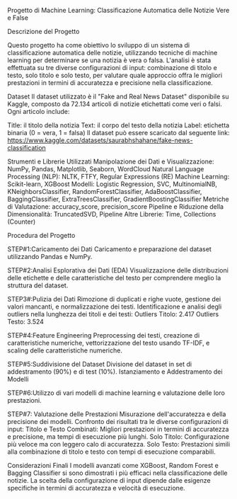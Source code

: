 Progetto di Machine Learning: Classificazione Automatica delle Notizie Vere e False

Descrizione del Progetto

Questo progetto ha come obiettivo lo sviluppo di un sistema di classificazione automatica delle notizie, utilizzando tecniche di machine learning per determinare se una notizia è vera o falsa. L'analisi è stata effettuata su tre diverse configurazioni di input: combinazione di titolo e testo, solo titolo e solo testo, per valutare quale approccio offra le migliori prestazioni in termini di accuratezza e precisione nella classificazione.

Dataset
Il dataset utilizzato è il "Fake and Real News Dataset" disponibile su Kaggle, composto da 72.134 articoli di notizie etichettati come veri o falsi. Ogni articolo include:

Title: il titolo della notizia
Text: il corpo del testo della notizia
Label: etichetta binaria (0 = vera, 1 = falsa)
Il dataset può essere scaricato dal seguente link: https://www.kaggle.com/datasets/saurabhshahane/fake-news-classification

Strumenti e Librerie Utilizzati
Manipolazione dei Dati e Visualizzazione: NumPy, Pandas, Matplotlib, Seaborn, WordCloud
Natural Language Processing (NLP): NLTK, FTFY, Regular Expressions (RE)
Machine Learning: Scikit-learn, XGBoost
Modelli: Logistic Regression, SVC, MultinomialNB, KNeighborsClassifier, RandomForestClassifier, AdaBoostClassifier, BaggingClassifier, ExtraTreesClassifier, GradientBoostingClassifier
Metriche di Valutazione: accuracy_score, precision_score
Pipeline e Riduzione della Dimensionalità: TruncatedSVD, Pipeline
Altre Librerie: Time, Collections (Counter)

Procedura del Progetto

STEP#1:Caricamento dei Dati
Caricamento e preparazione del dataset utilizzando Pandas e NumPy.

STEP#2:Analisi Esplorativa dei Dati (EDA)
Visualizzazione delle distribuzioni delle etichette e delle caratteristiche del testo per comprendere meglio la struttura del dataset.

STEP3#:Pulizia dei Dati
Rimozione di duplicati e righe vuote, gestione dei valori mancanti, e normalizzazione dei testi. Identificazione e analisi degli outliers nella lunghezza dei titoli e dei testi:
Outliers Titolo: 2.417
Outliers Testo: 3.524

STEP#4:Feature Engineering
Preprocessing dei testi, creazione di caratteristiche numeriche, vettorizzazione del testo usando TF-IDF, e scaling delle caratteristiche numeriche.

STEP#5:Suddivisione del Dataset
Divisione del dataset in set di addestramento (90%) e di test (10%).
Istanziamento e Addestramento dei Modelli

STEP#6:Utilizzo di vari modelli di machine learning e valutazione delle loro prestazioni.

STEP#7: Valutazione delle Prestazioni
Misurazione dell'accuratezza e della precisione dei modelli.
Confronto dei risultati tra le diverse configurazioni di input:
Titolo e Testo Combinati: Migliori prestazioni in termini di accuratezza e precisione, ma tempi di esecuzione più lunghi.
Solo Titolo: Configurazione più veloce ma con leggero calo di accuratezza.
Solo Testo: Prestazioni simili alla combinazione di titolo e testo con tempi di esecuzione comparabili.

Considerazioni Finali
I modelli avanzati come XGBoost, Random Forest e Bagging Classifier si sono dimostrati i più efficaci nella classificazione delle notizie. La scelta della configurazione di input dipende dalle esigenze specifiche in termini di accuratezza e velocità di esecuzione.

